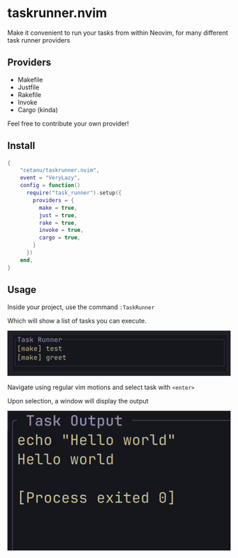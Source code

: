 # taskrunner.nvim

Make it convenient to run your tasks from within Neovim, for many different task runner providers

## Providers

* Makefile
* Justfile
* Rakefile
* Invoke
* Cargo (kinda)

Feel free to contribute your own provider!

## Install

```lua
{
    "cetanu/taskrunner.nvim",
    event = "VeryLazy",
    config = function()
      require("task_runner").setup({
        providers = {
          make = true,
          just = true,
          rake = true,
          invoke = true,
          cargo = true,
        }
      })
    end,
}
```

## Usage

Inside your project, use the command `:TaskRunner`

Which will show a list of tasks you can execute.

![Display](https://raw.githubusercontent.com/cetanu/taskrunner.nvim/refs/heads/master/img/display.png)

Navigate using regular vim motions and select task with `<enter>`

Upon selection, a window will display the output

![Output](https://raw.githubusercontent.com/cetanu/taskrunner.nvim/refs/heads/master/img/output.png)
